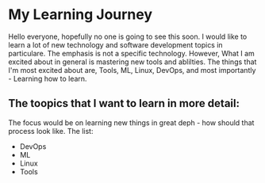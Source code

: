 # My Learning Journey
Hello everyone, hopefully no one is going to see this soon.
I would like to learn a lot of new technology and software development topics in particulare.
The emphasis is not a specific technology. However, What I am excited about in general is mastering new tools and ablilties. The things that I'm most excited about are, Tools, ML, Linux, DevOps, and most importantly - Learning how to learn.

## The toopics that I want to learn in more detail:
The focus would be on learning new things in great deph - how should that process look like.
The list:
 - DevOps
 - ML
 - Linux
 - Tools 
